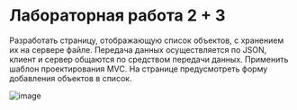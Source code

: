 # Лабораторная работа 2 + 3
Разработать страницу, отображающую список объектов, с хранением их на сервере файле. 
Передача данных осуществляется по JSON, клиент и сервер общаются по средством передачи данных. 
Применить шаблон проектирования MVC. На странице предусмотреть форму добавления объектов в список.

![image](https://github.com/marzipque/LW-2-3/assets/103984630/1e0d6e5c-2e19-42a1-be15-f87903b94545)
